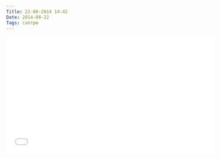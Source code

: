 ```yaml
---
Title: 22-08-2014 14:42
Date: 2014-08-22
Tags: саптрю
---
```


<div class="text"><iframe width="560" height="315" src="//www.youtube.com/embed/hi4pzKvuEQM" frameborder="0" allowfullscreen="allowfullscreen"></iframe></div>